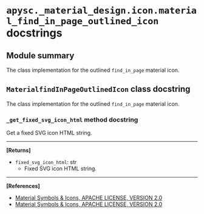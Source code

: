 # `apysc._material_design.icon.material_find_in_page_outlined_icon` docstrings

## Module summary

The class implementation for the outlined `find_in_page` material icon.

## `MaterialfindInPageOutlinedIcon` class docstring

The class implementation for the outlined `find_in_page` material icon.

### `_get_fixed_svg_icon_html` method docstring

Get a fixed SVG icon HTML string.<hr>

**[Returns]**

- `fixed_svg_icon_html`: str
  - Fixed SVG icon HTML string.

<hr>

**[References]**

- [Material Symbols & Icons, APACHE LICENSE, VERSION 2.0](https://fonts.google.com/icons?icon.size=24&icon.color=%23e8eaed)
- [Material Symbols & Icons, APACHE LICENSE, VERSION 2.0](https://www.apache.org/licenses/LICENSE-2.0.html)